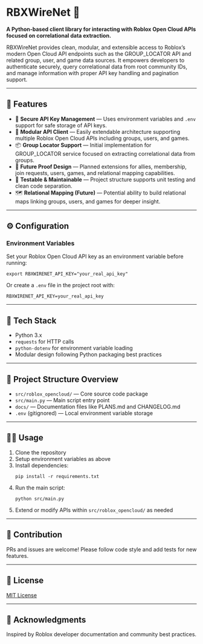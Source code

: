 # RBXWireNet 🚀

**A Python-based client library for interacting with Roblox Open Cloud APIs focused on correlational data extraction.**

RBXWireNet provides clean, modular, and extensible access to Roblox’s modern Open Cloud API endpoints such as the GROUP_LOCATOR API and related group, user, and game data sources. It empowers developers to authenticate securely, query correlational data from root community IDs, and manage information with proper API key handling and pagination support.

---

## 🚀 Features

- 🔑 **Secure API Key Management** — Uses environment variables and `.env` support for safe storage of API keys.
- 🔄 **Modular API Client** — Easily extendable architecture supporting multiple Roblox Open Cloud APIs including groups, users, and games.
- 📦 **Group Locator Support** — Initial implementation for GROUP_LOCATOR service focused on extracting correlational data from groups.
- 🔮 **Future Proof Design** — Planned extensions for allies, membership, join requests, users, games, and relational mapping capabilities.
- 🧪 **Testable & Maintainable** — Project structure supports unit testing and clean code separation.
- 🗺️ **Relational Mapping (Future)** — Potential ability to build relational maps linking groups, users, and games for deeper insight.

---

## ⚙️ Configuration

### Environment Variables

Set your Roblox Open Cloud API key as an environment variable before running:

```
export RBXWIRENET_API_KEY="your_real_api_key"
```

Or create a `.env` file in the project root with:

```
RBXWIRENET_API_KEY=your_real_api_key
```

---

## 🧰 Tech Stack

- Python 3.x
- `requests` for HTTP calls
- `python-dotenv` for environment variable loading
- Modular design following Python packaging best practices

---

## 📂 Project Structure Overview

- `src/roblox_opencloud/` — Core source code package
- `src/main.py` — Main script entry point
- `docs/` — Documentation files like PLANS.md and CHANGELOG.md
- `.env` (gitignored) — Local environment variable storage

---

## 🧑‍💻 Usage

1. Clone the repository
2. Setup environment variables as above
3. Install dependencies:
   ```
   pip install -r requirements.txt
   ```
4. Run the main script:
   ```
   python src/main.py
   ```
5. Extend or modify APIs within `src/roblox_opencloud/` as needed

---

## 📖 Contribution

PRs and issues are welcome! Please follow code style and add tests for new features.

---

## 📝 License

[MIT License](LICENSE)

---

## 📜 Acknowledgments

Inspired by Roblox developer documentation and community best practices.
